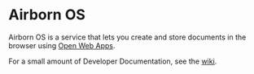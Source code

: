 # Airborn OS

Airborn OS is a service that lets you create and store documents in the browser using [Open Web Apps](https://developer.mozilla.org/en/Apps/Quickstart/Build/Intro_to_open_web_apps).

For a small amount of Developer Documentation, see the [wiki](https://github.com/airbornos/airborn/wiki).
